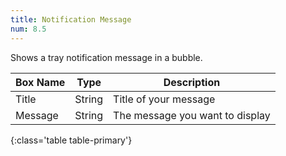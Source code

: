 ```yaml
---
title: Notification Message
num: 8.5
---
```


Shows a tray notification message in a bubble.

| Box Name | Type | Description | 
|-------|--------|--------
|Title| String | Title of your message
|Message|	String|	The message you want to display
{:class='table table-primary'}









